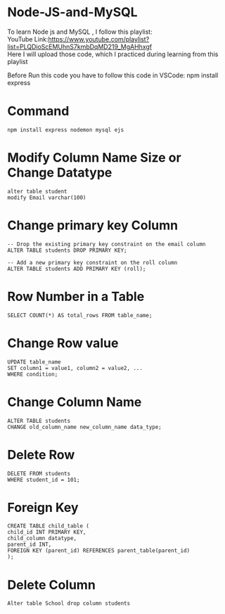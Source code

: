 # Node-JS-and-MySQL

To learn Node js and MySQL , I follow this playlist:<br>
YouTube Link:https://www.youtube.com/playlist?list=PLQDioScEMUhnS7kmbDqMD219_MgAHhxgf<br>
Here I will upload those code, which I practiced during learning from this playlist

Before Run this code you have to follow this code in VSCode:
npm install express
# Command
    npm install express nodemon mysql ejs

# Modify Column Name Size or Change Datatype
    alter table student
    modify Email varchar(100)
# Change primary key Column
    -- Drop the existing primary key constraint on the email column
    ALTER TABLE students DROP PRIMARY KEY;

    -- Add a new primary key constraint on the roll column
    ALTER TABLE students ADD PRIMARY KEY (roll);
# Row Number in a Table
    SELECT COUNT(*) AS total_rows FROM table_name;
# Change Row value
    UPDATE table_name
    SET column1 = value1, column2 = value2, ...
    WHERE condition;
# Change Column Name
    ALTER TABLE students
    CHANGE old_column_name new_column_name data_type;
# Delete Row
    DELETE FROM students
    WHERE student_id = 101;
#  Foreign Key
    CREATE TABLE child_table (
    child_id INT PRIMARY KEY,
    child_column datatype,
    parent_id INT,
    FOREIGN KEY (parent_id) REFERENCES parent_table(parent_id)
    );
# Delete Column
    Alter table School drop column students
